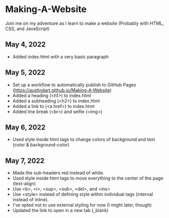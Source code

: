 # Making-A-Website
Join me on my adventure as I learn to make a website (Probably with HTML, CSS, and JavaScript)

## May 4, 2022
- Added index.html with a very basic paragraph

## May 5, 2022
- Set up a workflow to automatically publish to GitHub Pages (https://austindart.github.io/Making-A-Website)
- Added a heading (\<h1\>) to index.html
- Added a subheading (\<h2\>) to index.html
- Added a link to (\<a href\>) to index.html
- Added line break (\<br\>) and selfie (\<img\>)

## May 6, 2022
- Used style inside html tags to change colors of background and text (color & background-color)

## May 7, 2022
- Made the sub-headers red instead of white.
- Used style inside html tags to move everything to the center of the page (text-align)
- Use \<b\>, \<i\>, \<sup\>, \<sub\>, \<del\>, and \<ins\>
- Use \<style\> instead of defining style within individual tags (internal instead of inline).
- I've opted not to use external styling for now (I might later, though)
- Updated the link to open in a new tab (_blank)